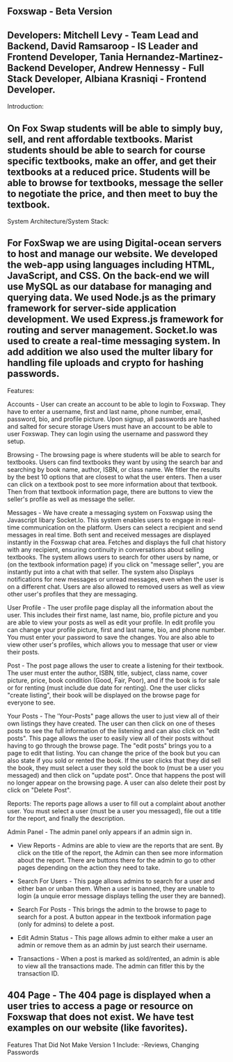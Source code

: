 Foxswap - Beta Version
------------------------------------------------------------------------------------------------
Developers:
Mitchell Levy - Team Lead and Backend,
David Ramsaroop  - IS Leader and Frontend Developer,
Tania Hernandez-Martinez- Backend Developer,
Andrew Hennessy - Full Stack Developer,
Albiana Krasniqi - Frontend Developer.
------------------------------------------------------------------------------------------------
Introduction:

On Fox Swap students will be able to simply buy, sell, and rent affordable textbooks. 
Marist students should be able to search for course specific textbooks, make an offer, 
and get their textbooks at a reduced price. Students will be able to browse for textbooks, 
message the seller to negotiate the price, and then meet to buy the textbook. 
------------------------------------------------------------------------------------------------
System Architecture/System Stack:

For FoxSwap we are using Digital-ocean servers to host and manage our website. We developed the
web-app using languages including HTML, JavaScript, and CSS. On the back-end we will use MySQL as 
our database for managing and querying data. We used Node.js as the primary framework for server-side
application development. We used Express.js framework for routing and server management. Socket.Io was
used to create a real-time messaging system. In add addition we also used the multer libary for handling
file uploads and crypto for hashing passwords. 
------------------------------------------------------------------------------------------------
Features:

Accounts - User can create an account to be able to login to Foxswap. They have to enter a username,
first and last name, phone number, email, password, bio, and profile picture. Upon signup, all passwords 
are hashed and salted for secure storage Users must have an account to be able to user Foxswap. They can 
login using the username and password they setup. 

Browsing - The browsing page is where students will be able to search for textbooks. Users can find
textbooks they want by using the search bar and searching by book name, author, ISBN, or class name.
We fitler the results by the best 10 options that are closest to what the user enters. Then a user
can click on a textbook post to see more information about that textbook. Then from that textbook
information page, there are buttons to view the seller's profile as well as message the seller.

Messages - We have create a messaging system on Foxswap using the Javascript libary Socket.Io.
This system enables users to engage in real-time communication on the platform. Users can select a 
recipient and send messages in real time. Both sent and received messages are displayed instantly in 
the Foxswap chat area. Fetches and displays the full chat history with any recipient, ensuring continuity 
in conversations about selling textbooks. The system allows users to search for other users by name, or
(on the textbook information page) if you click on "message seller", you are instantly put into a chat
with that seller. The system also Displays notifications for new messages or unread messages, even when 
the user is on a different chat. Users are also allowed to removed users as well as view other user's
profiles that they are messaging. 

User Profile - The user profile page display all the information about the user. This includes their
first name, last name, bio, profile picture and you are able to view your posts as well as edit
your profile. In edit profile you can change your profile picture, first and last name, bio, and phone 
number. You must enter your password to save the changes. You are also able to view other user's profiles,
which allows you to message that user or view their posts. 

Post - The post page allows the user to create a listening for their textbook. The user must enter the author,
ISBN, title, subject, class name, cover picture, price, book condition (Good, Fair, Poor), and if the book
is for sale or for renting (must include due date for renting). One the user clicks "create listing", their
book will be displayed on the browse page for everyone to see.

Your Posts - The 'Your-Posts" page allows the user to just view all of their own listings they have created.
The user can then click on one of theses posts to see the full information of the listening and can also click 
on "edit posts". This page allows the user to easily view all of their posts without having to go through the
browse page. The "edit posts" brings you to a page to edit that listing. You can change the price of the book 
but you can also state if you sold or rented the book. If the user clicks that they did sell the book, they must
select a user they sold the book to (must be a user you messaged)  and then click on "update post". Once that happens 
the post will no longer appear on the browsing page. A user can also delete their post by click on "Delete Post". 

Reports: The reports page allows a user to fill out a complaint about another user. You must select a user (must
be a user you messaged), file out a title for the report, and finally the description. 

Admin Panel - The admin panel only appears if an admin sign in. 
- View Reports - Admins are able to view are the reports that are sent. By click on the title of the report, the Admin
can then see more information about the report. There are buttons there for the admin to go to other pages depending
on the action they need to take. 

- Search For Users - This page allows admins to search for a user and either ban or unban them. When a user is banned,
they are unable to login (a unquie error message displays telling the user they are banned).

- Search For Posts - This brings the admin to the browse to page to search for a post. A button appear in the textbook
information page (only for admins) to delete a post. 

- Edit Admin Status - This page allows admin to either make a user an admin or remove them as an admin by just
search their username. 

- Transactions - When a post is marked as sold/rented, an admin is able to view all the transactions made. The
admin can fitler this by the transaction ID. 

404 Page - The 404 page is displayed when a user tries to access a page or resource on Foxswap that does not exist.
We have test examples on our website (like favorites).
------------------------------------------------------------------------------------------------
Features That Did Not Make Version 1 Include:
-Reviews, Changing Passwords


